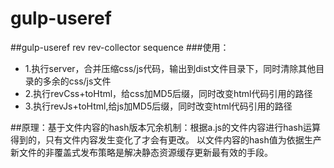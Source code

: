 # gulp-useref
##gulp-useref rev rev-collector sequence
###使用：
* 1.执行server，合并压缩css/js代码，输出到dist文件目录下，同时清除其他目录的多余的css/js文件
* 2.执行revCss+toHtml，给css加MD5后缀，同时改变html代码引用的路径
* 3.执行revJs+toHtml,给js加MD5后缀，同时改变html代码引用的路径

##原理：基于文件内容的hash版本冗余机制：根据a.js的文件内容进行hash运算得到的，只有文件内容发生变化了才会有更改。
以文件内容的hash值为依据生产新文件的非覆盖式发布策略是解决静态资源缓存更新最有效的手段。
